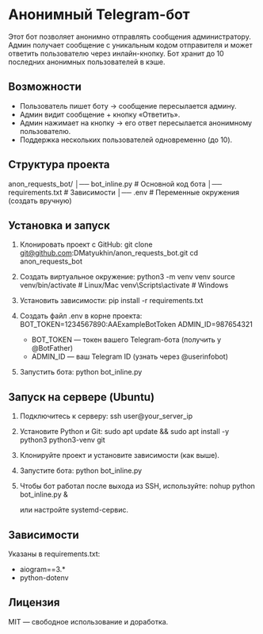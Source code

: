 
Анонимный Telegram-бот
======================

Этот бот позволяет анонимно отправлять сообщения администратору.
Админ получает сообщение с уникальным кодом отправителя и может ответить пользователю через инлайн-кнопку.
Бот хранит до 10 последних анонимных пользователей в кэше.

Возможности
-----------
- Пользователь пишет боту → сообщение пересылается админу.
- Админ видит сообщение + кнопку «Ответить».
- Админ нажимает на кнопку → его ответ пересылается анонимному пользователю.
- Поддержка нескольких пользователей одновременно (до 10).

Структура проекта
-----------------
anon_requests_bot/
│── bot_inline.py           # Основной код бота
│── requirements.txt # Зависимости
│── .env             # Переменные окружения (создать вручную)

Установка и запуск
------------------

1. Клонировать проект с GitHub:
   git clone git@github.com:DMatyukhin/anon_requests_bot.git
   cd anon_requests_bot

2. Создать виртуальное окружение:
   python3 -m venv venv
   source venv/bin/activate   # Linux/Mac
   venv\Scripts\activate    # Windows

3. Установить зависимости:
   pip install -r requirements.txt

4. Создать файл .env в корне проекта:
   BOT_TOKEN=1234567890:AAExampleBotToken
   ADMIN_ID=987654321

   - BOT_TOKEN — токен вашего Telegram-бота (получить у @BotFather)
   - ADMIN_ID — ваш Telegram ID (узнать через @userinfobot)

5. Запустить бота:
   python bot_inline.py

Запуск на сервере (Ubuntu)
--------------------------
1. Подключитесь к серверу:
   ssh user@your_server_ip

2. Установите Python и Git:
   sudo apt update && sudo apt install -y python3 python3-venv git

3. Клонируйте проект и установите зависимости (как выше).

4. Запустите бота:
   python bot_inline.py

5. Чтобы бот работал после выхода из SSH, используйте:
   nohup python bot_inline.py &

   или настройте systemd-сервис.

Зависимости
-----------
Указаны в requirements.txt:
- aiogram==3.*
- python-dotenv

Лицензия
--------
MIT — свободное использование и доработка.
